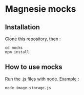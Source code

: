 # Magnesie mocks
## Installation
Clone this repository, then : 
```
cd mocks
npm install
```

## How to use mocks
Run the .js files with node. Example : 
```
node image-storage.js
```
